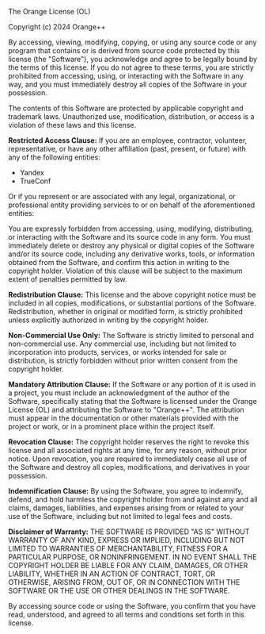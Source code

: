 The Orange License (OL)

Copyright (c) 2024 Orange++

By accessing, viewing, modifying, copying, or using any source code or any program that contains or is derived from source code protected by this license (the "Software"), you acknowledge and agree to be legally bound by the terms of this license. If you do not agree to these terms, you are strictly prohibited from accessing, using, or interacting with the Software in any way, and you must immediately destroy all copies of the Software in your possession.

The contents of this Software are protected by applicable copyright and trademark laws. Unauthorized use, modification, distribution, or access is a violation of these laws and this license.

**Restricted Access Clause:**
If you are an employee, contractor, volunteer, representative, or have any other affiliation (past, present, or future) with any of the following entities:

* Yandex
* TrueConf

Or if you represent or are associated with any legal, organizational, or professional entity providing services to or on behalf of the aforementioned entities:

You are expressly forbidden from accessing, using, modifying, distributing, or interacting with the Software and its source code in any form. You must immediately delete or destroy any physical or digital copies of the Software and/or its source code, including any derivative works, tools, or information obtained from the Software, and confirm this action in writing to the copyright holder. Violation of this clause will be subject to the maximum extent of penalties permitted by law.

**Redistribution Clause:**
This license and the above copyright notice must be included in all copies, modifications, or substantial portions of the Software. Redistribution, whether in original or modified form, is strictly prohibited unless explicitly authorized in writing by the copyright holder.

**Non-Commercial Use Only:**
The Software is strictly limited to personal and non-commercial use. Any commercial use, including but not limited to incorporation into products, services, or works intended for sale or distribution, is strictly forbidden without prior written consent from the copyright holder.

**Mandatory Attribution Clause:** If the Software or any portion of it is used in a project, you must include an acknowledgment of the author of the Software, specifically stating that the Software is licensed under the Orange License (OL) and attributing the Software to "Orange++". The attribution must appear in the documentation or other materials provided with the project or work, or in a prominent place within the project itself.

**Revocation Clause:**
The copyright holder reserves the right to revoke this license and all associated rights at any time, for any reason, without prior notice. Upon revocation, you are required to immediately cease all use of the Software and destroy all copies, modifications, and derivatives in your possession.

**Indemnification Clause:**
By using the Software, you agree to indemnify, defend, and hold harmless the copyright holder from and against any and all claims, damages, liabilities, and expenses arising from or related to your use of the Software, including but not limited to legal fees and costs.

**Disclaimer of Warranty:**
THE SOFTWARE IS PROVIDED "AS IS" WITHOUT WARRANTY OF ANY KIND, EXPRESS OR IMPLIED, INCLUDING BUT NOT LIMITED TO WARRANTIES OF MERCHANTABILITY, FITNESS FOR A PARTICULAR PURPOSE, OR NONINFRINGEMENT. IN NO EVENT SHALL THE COPYRIGHT HOLDER BE LIABLE FOR ANY CLAIM, DAMAGES, OR OTHER LIABILITY, WHETHER IN AN ACTION OF CONTRACT, TORT, OR OTHERWISE, ARISING FROM, OUT OF, OR IN CONNECTION WITH THE SOFTWARE OR THE USE OR OTHER DEALINGS IN THE SOFTWARE.

By accessing source code or using the Software, you confirm that you have read, understood, and agreed to all terms and conditions set forth in this license.